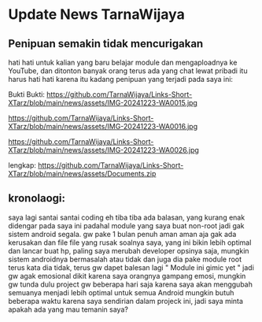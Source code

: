 # Update News TarnaWijaya

## Penipuan semakin tidak mencurigakan
hati hati untuk kalian yang baru belajar module dan mengaploadnya ke YouTube,
dan ditonton banyak orang terus ada yang chat lewat pribadi itu harus hati hati
karena itu kadang penipuan yang terjadi pada saya ini:

Bukti Bukti:
https://github.com/TarnaWijaya/Links-Short-XTarz/blob/main/news/assets/IMG-20241223-WA0015.jpg

https://github.com/TarnaWijaya/Links-Short-XTarz/blob/main/news/assets/IMG-20241223-WA0016.jpg

https://github.com/TarnaWijaya/Links-Short-XTarz/blob/main/news/assets/IMG-20241223-WA0026.jpg

lengkap:
https://github.com/TarnaWijaya/Links-Short-XTarz/blob/main/news/assets/Documents.zip

## kronolaogi:
saya lagi santai santai coding eh tiba tiba ada balasan, yang kurang enak
didengar pada saya ini padahal module yang saya buat non-root jadi gak sistem
android segala. gw pake 1 bulan penuh aman aman aja gak ada kerusakan dan file
file yang rusak soalnya saya, yang ini bikin lebih optimal dan lancar buat hp,
paling saya merubah developer opsinya saja, mungkin sistem androidnya bermasalah
atau tidak dan juga dia pake module root terus kata dia tidak, terus gw dapet
balesan lagi " Module ini gimic yet " jadi gw agak emosional dikit karena saya
orangnya gampang emosi, mungkin gw tunda dulu project gw beberapa hari saja
karena saya akan menggubah semuanya menjadi lebih optimal untuk semua Android
mungkin butuh beberapa waktu karena saya sendirian dalam projeck ini, jadi saya
minta apakah ada yang mau temanin saya?